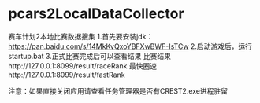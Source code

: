 # pcars2LocalDataCollector
赛车计划2本地比赛数据搜集
1.首先要安装jdk：https://pan.baidu.com/s/14MkKvQxoYBFXwBWF-IsTCw
2.启动游戏后，运行startup.bat
3.正式比赛完成后可以查看结果
比赛结果http://127.0.0.1:8099/result/raceRank
最快圈速http://127.0.0.1:8099/result/fastRank

注意：如果直接关闭应用请查看任务管理器是否有CREST2.exe进程驻留
